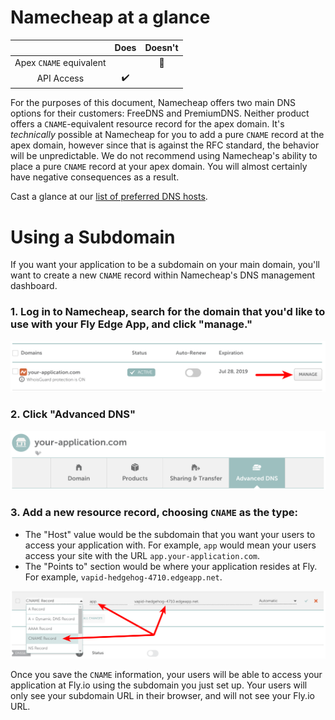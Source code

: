 # Namecheap  at a glance

 |   | Does | Doesn't |
 | :---: | :---: | :---: |
 | Apex `CNAME` equivalent |  | :no_entry_sign: |
 | API Access | :heavy_check_mark:|  |

For the purposes of this document, Namecheap offers two main DNS options for their customers: FreeDNS and PremiumDNS. Neither product offers a `CNAME`-equivalent resource record for the apex domain. It's _technically_ possible at Namecheap for you to add a pure `CNAME` record at the apex domain, however since that is against the RFC standard, the behavior will be unpredictable. We do not recommend using Namecheap's ability to place a pure `CNAME` record at your apex domain. You will almost certainly have negative consequences as a result.

Cast a glance at our [list of preferred DNS hosts](https://github.com/superfly/dns-help#preferred).

# Using a Subdomain

If you want your application to be a subdomain on your main domain, you'll want to create a new `CNAME` record within Namecheap's DNS management dashboard.

### 1. Log in to Namecheap, search for the domain that you'd like to use with your Fly Edge App, and click "manage."

![Namecheap - Manage DNS Records for your Domain](./screenshots/namecheap/namecheap-manage-domain.png "Namecheap - Manage DNS Records for your Domain")

### 2. Click "Advanced DNS"

![Namecheap - Choose Advanced DNS](./screenshots/namecheap/namecheap-advanced-dns.png "Namecheap - Choose Advanced DNS")


###  3. Add a new resource record, choosing `CNAME` as the type:

  * The "Host" value would be the subdomain that you want your users to access your application with. For example, `app` would mean your users access your site with the URL `app.your-application.com`.
  * The "Points to" section would be where your application resides at Fly. For example, `vapid-hedgehog-4710.edgeapp.net`.

![Namecheap - Add DNS Records for your Domain](./screenshots/namecheap/namecheap-add-cname-record.png "Namecheap - Add DNS Records for your Domain")

Once you save the `CNAME` information, your users will be able to access your application at Fly.io using the subdomain you just set up. Your users will only see your subdomain URL in their browser, and will not see your Fly.io URL.
